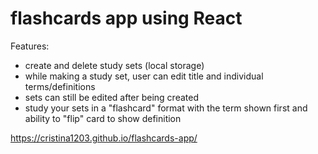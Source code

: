 # flashcards app using React
Features:
- create and delete study sets (local storage)
- while making a study set, user can edit title and individual terms/definitions
- sets can still be edited after being created
- study your sets in a "flashcard" format with the term shown first and ability to "flip" card to show definition

https://cristina1203.github.io/flashcards-app/
